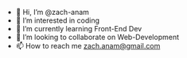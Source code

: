 - 👋 Hi, I’m @zach-anam
- 👀 I’m interested in coding
- 🌱 I’m currently learning Front-End Dev
- 💞️ I’m looking to collaborate on Web-Development
- 📫 How to reach me zach.anam@gmail.com

<!---
zach-anam/zach-anam is a ✨ special ✨ repository because its `README.md` (this file) appears on your GitHub profile.
You can click the Preview link to take a look at your changes.
--->
